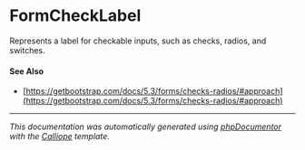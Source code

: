 # FormCheckLabel

Represents a label for checkable inputs, such as checks, radios, and switches.

#### See Also

- [https://getbootstrap.com/docs/5.3/forms/checks-radios/#approach](https://getbootstrap.com/docs/5.3/forms/checks-radios/#approach)

---

*This documentation was automatically generated using [phpDocumentor](http://www.phpdoc.org/) with the [Calliope](https://github.com/DaphneWebFramework/Calliope) template.*
